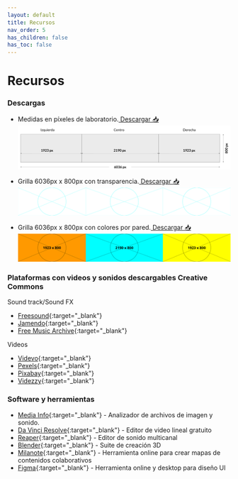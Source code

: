 ```yaml
---
layout: default
title: Recursos
nav_order: 5
has_children: false
has_toc: false
---
```


# Recursos

### Descargas




- Medidas en píxeles de laboratorio.<a href="../../assets/medidaspantallas.jpg" download> Descargar 📥</a> 
![alt text](/assets/cotas_270.png "Medidas en píxeles del laboratorio")  

<!-- - <a href="../../assets/grid_6036x800.png" download>Medidas en metros de laboratorio 📥</a> -->

- Grilla 6036px x 800px con transparencia.<a href="../../assets/grid_6036x800.png" download> Descargar 📥</a>  
![alt text](/assets/grid_6036x800.png "Medidas en píxeles del laboratorio")  

- Grilla 6036px x 800px con colores por pared.<a href="../../assets/grid_6036x800_colores.png" download> Descargar 📥</a>  
![alt text](/assets/grid_6036x800_colores.png "Medidas en píxeles del laboratorio")  


### Plataformas con videos y sonidos descargables Creative Commons

Sound track/Sound FX

- [Freesound](https://freesound.org){:target="_blank"}
- [Jamendo](https://www.jamendo.com){:target="_blank"}
- [Free Music Archive](https://freemusicarchive.org/curator/Creative_Commons){:target="_blank"}

Videos  

- [Videvo](https://www.videvo.net){:target="_blank"}
- [Pexels](https://www.pexels.com/){:target="_blank"}
- [Pixabay](https://pixabay.com/){:target="_blank"}
- [Videzzy](https://www.videezy.com/){:target="_blank"}

### Software y herramientas

- [Media Info](https://mediaarea.net/en/MediaInfo){:target="_blank"} - Analizador de archivos de imagen y sonido.
- [Da Vinci Resolve](https://www.blackmagicdesign.com/products/davinciresolve/){:target="_blank"} - Editor de video lineal gratuito
- [Reaper](https://www.reaper.fm/){:target="_blank"} - Editor de sonido multicanal
- [Blender](https://www.blender.org/){:target="_blank"} - Suite de creación 3D
- [Milanote](https://milanote.com/){:target="_blank"} - Herramienta online para crear mapas de contenidos colaborativos
- [Figma](https://www.figma.com/){:target="_blank"} - Herramienta online y desktop para diseño UI